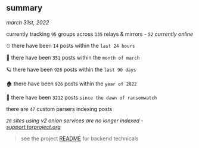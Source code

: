 
## summary
_march 31st, 2022_

currently tracking `95` groups across `135` relays & mirrors - _`52` currently online_

⏲ there have been `14` posts within the `last 24 hours`

🦈 there have been `351` posts within the `month of march`

🪐 there have been `926` posts within the `last 90 days`

🏚 there have been `926` posts within the `year of 2022`

🦕 there have been `3212` posts `since the dawn of ransomwatch`

there are `47` custom parsers indexing posts

_`20` sites using v2 onion services are no longer indexed - [support.torproject.org](https://support.torproject.org/onionservices/v2-deprecation/)_

> see the project [README](https://github.com/thetanz/ransomwatch#ransomwatch--) for backend technicals
